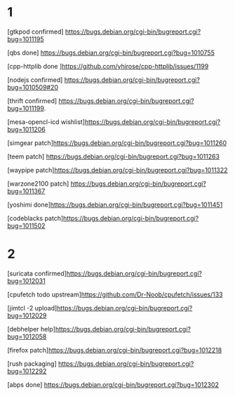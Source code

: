 # 1
[gtkpod confirmed] https://bugs.debian.org/cgi-bin/bugreport.cgi?bug=1011195

[qbs done] https://bugs.debian.org/cgi-bin/bugreport.cgi?bug=1010755

[cpp-httplib done ]https://github.com/yhirose/cpp-httplib/issues/1199

[nodejs confirmed] https://bugs.debian.org/cgi-bin/bugreport.cgi?bug=1010509#20

[thrift confirmed] https://bugs.debian.org/cgi-bin/bugreport.cgi?bug=1011199.

[mesa-opencl-icd wishlist]https://bugs.debian.org/cgi-bin/bugreport.cgi?bug=1011206

[simgear patch]https://bugs.debian.org/cgi-bin/bugreport.cgi?bug=1011260

[teem patch] https://bugs.debian.org/cgi-bin/bugreport.cgi?bug=1011263

[waypipe patch]https://bugs.debian.org/cgi-bin/bugreport.cgi?bug=1011322

[warzone2100 patch] https://bugs.debian.org/cgi-bin/bugreport.cgi?bug=1011367

[yoshimi done]https://bugs.debian.org/cgi-bin/bugreport.cgi?bug=1011451

[codeblacks patch]https://bugs.debian.org/cgi-bin/bugreport.cgi?bug=1011502

# 2
[suricata confirmed]https://bugs.debian.org/cgi-bin/bugreport.cgi?bug=1012031

[cpufetch todo upstream]https://github.com/Dr-Noob/cpufetch/issues/133

[jimtcl -2 upload]https://bugs.debian.org/cgi-bin/bugreport.cgi?bug=1012029

[debhelper help]https://bugs.debian.org/cgi-bin/bugreport.cgi?bug=1012058

[firefox patch]https://bugs.debian.org/cgi-bin/bugreport.cgi?bug=1012218

[rush packaging] https://bugs.debian.org/cgi-bin/bugreport.cgi?bug=1012292

[abps done] https://bugs.debian.org/cgi-bin/bugreport.cgi?bug=1012302
